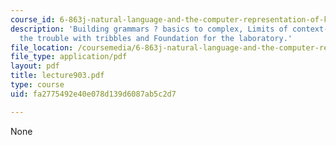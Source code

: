```yaml
---
course_id: 6-863j-natural-language-and-the-computer-representation-of-knowledge-spring-2003
description: 'Building grammars ? basics to complex, Limits of context-free grammars:
  the trouble with tribbles and Foundation for the laboratory.'
file_location: /coursemedia/6-863j-natural-language-and-the-computer-representation-of-knowledge-spring-2003/fa2775492e40e078d139d6087ab5c2d7_lecture903.pdf
file_type: application/pdf
layout: pdf
title: lecture903.pdf
type: course
uid: fa2775492e40e078d139d6087ab5c2d7

---
```

None
